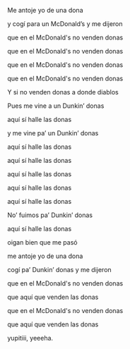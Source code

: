 Me antoje yo de una dona 

y cogí para un McDonald’s y me dijeron 

que en el McDonald's no venden donas

que en el McDonald's no venden donas

que en el McDonald's no venden donas

que en el McDonald's no venden donas

Y si no venden donas a donde diablos

Pues me vine a un Dunkin’ donas 

aquí sí halle las donas 

y me vine pa’ un Dunkin’ donas

aquí sí halle las donas 

aquí sí halle las donas 

aquí sí halle las donas 

aquí sí halle las donas 

aquí sí halle las donas 

No’ fuimos pa’ Dunkin’ donas 

aquí sí halle las donas 

oigan bien que me pasó 

me antoje yo de una dona 

cogí pa’ Dunkin’ donas y me dijeron

que en el McDonald's no venden donas

que aquí que venden las donas

que en el McDonald's no venden donas

que aquí que venden las donas

yupitiii, yeeeha. 